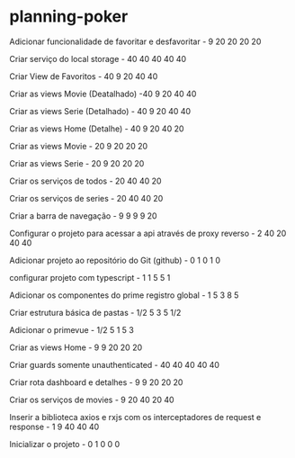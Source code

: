 # planning-poker

Adicionar funcionalidade de favoritar e desfavoritar - 9 20 20 20 20

Criar serviço do local storage - 40 40 40 40 40

Criar View de Favoritos - 40 9 20 40 40

Criar as views Movie (Deatalhado) -40 9 20 40 40

Criar as views Serie (Detalhado) - 40 9 20 40 40

Criar as views Home (Detalhe) - 40 9 20 40 20

Criar as views Movie - 20 9 20 20 20

Criar as views Serie - 20 9 20 20 20

Criar os serviços de todos - 20 40 40 20

Criar os serviços de series - 20 40 40 20

Criar a barra de navegação - 9 9 9 9 20

Configurar o projeto para acessar a api através de proxy reverso - 2 40 20 40 40

Adicionar projeto ao repositório do Git (github) - 0 1 0 1 0

configurar projeto com typescript - 1 1 5 5 1

Adicionar os componentes do prime registro global - 1 5 3 8 5

Criar estrutura básica de pastas - 1/2 5 3 5 1/2

Adicionar o primevue - 1/2 5 1 5 3

Criar as views Home - 9 9 20 20 20

Criar guards somente unauthenticated - 40 40 40 40 40

Criar rota dashboard e detalhes - 9 9 20 20 20

Criar os serviços de movies - 9 20 40 20 40

Inserir a biblioteca axios e rxjs com os interceptadores de request e response - 1 9 40 40 40

Inicializar o projeto - 0 1 0 0 0
